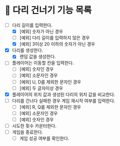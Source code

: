# 🚀 다리 건너기 기능 목록
- [ ] 다리 길이를 입력한다.
  - [X] [예외] 숫자가 아닌 경우   
  - [ ] [예외] 다리 길이를 입력하지 않은 경우
  - [X] [예외] 3이상 20 이하의 숫자가 아닌 경우
- [X] 다리를 생성한다.
  - [X] 랜덤 값을 생성한다.
- [ ] 플레이어는 이동할 칸을 입력한다.
  - [ ] [예외] 숫자인 경우
  - [ ] [예외] 소문자인 경우
  - [ ] [예외] U, D를 제외한 문자인 경우
  - [ ] [예외] 두 글자이상 경우
- [X] 플레이어의 위치 값과 생성된 다리의 위치 값을 비교한다.
- [ ] 다리를 건너다 실패한 경우 게임 재시작 여부를 입력한다.
  - [ ] [예외] R, Q를 제외한 문자인 경우
  - [ ] [예외] 소문자인 경우
  - [ ] [예외] 숫자인 경우 
- [ ] 시도한 횟수 카운터한다.
- [ ] 게임을 종료한다.
  - [ ] 게임 성공 여부를 확인한다.